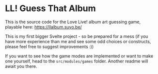 # LL! Guess That Album

This is the source code for the Love Live! album art guessing game, playable here: https://llalbum.suyo.be/

This is my first bigger Svelte project - so be prepared for a mess (if you have more experience than me and see some odd
choices or constructs, please feel free to suggest improvements :))

If you want to see how the game modes are implemented or want to make one yourself, head to the `src/modules/games`
folder. Another readme will await you there.